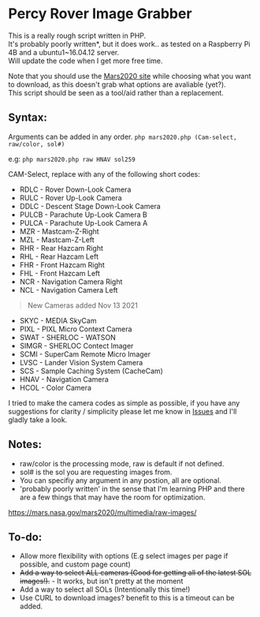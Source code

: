 # Percy Rover Image Grabber
This is a really rough script written in PHP.  
It's probably poorly written*, but it does work.. as tested on a Raspberry Pi 4B and a ubuntu1~16.04.12 server.  
Will update the code when I get more free time.

Note that you should use the [Mars2020 site](https://mars.nasa.gov/mars2020/multimedia/raw-images/) while choosing what you want to download, as this doesn't grab what options are avaliable (yet?).  
This script should be seen as a tool/aid rather than a replacement.

## Syntax:
Arguments can be added in any order.
`php mars2020.php (Cam-select, raw/color, sol#)`

e.g: `php mars2020.php raw HNAV sol259`

CAM-Select, replace with any of the following short codes:
* RDLC - Rover Down-Look Camera
* RULC - Rover Up-Look Camera
* DDLC - Descent Stage Down-Look Camera
* PULCB - Parachute Up-Look Camera B
* PULCA - Parachute Up-Look Camera A
* MZR - Mastcam-Z-Right
* MZL - Mastcam-Z-Left
* RHR - Rear Hazcam Right
* RHL - Rear Hazcam Left
* FHR - Front Hazcam Right
* FHL - Front Hazcam Left
* NCR - Navigation Camera Right
* NCL - Navigation Camera Left

> New Cameras added Nov 13 2021

* SKYC - MEDIA SkyCam
* PIXL - PIXL Micro Context Camera
* SWAT - SHERLOC - WATSON
* SIMGR - SHERLOC Contect Imager
* SCMI - SuperCam Remote Micro Imager
* LVSC - Lander Vision System Camera
* SCS - Sample Caching System (CacheCam)
* HNAV - Navigation Camera
* HCOL - Color Camera

I tried to make the camera codes as simple as possible, if you have any suggestions for clarity / simplicity please let me know in [Issues](https://github.com/Jakesta13/Percy_Rover_Image_Grab/issues) and I'll gladly take a look.
## Notes:
* raw/color is the processing mode, raw is default if not defined.
* sol# is the sol you are requesting images from.
* You can specifiy any argument in any postion, all are optional.
* 'probably poorly written' in the sense that I'm learning PHP and there are a few things that may have the room for optimization.

https://mars.nasa.gov/mars2020/multimedia/raw-images/

## To-do:
* Allow more flexibility with options (E.g select images per page if possible, and custom page count)
* ~~Add a way to select ALL cameras (Good for getting all of the latest SOL images!).~~ - It works, but isn't pretty at the moment
* Add a way to select all SOLs (Intentionally this time!)
* Use CURL to download images? benefit to this is a timeout can be added.